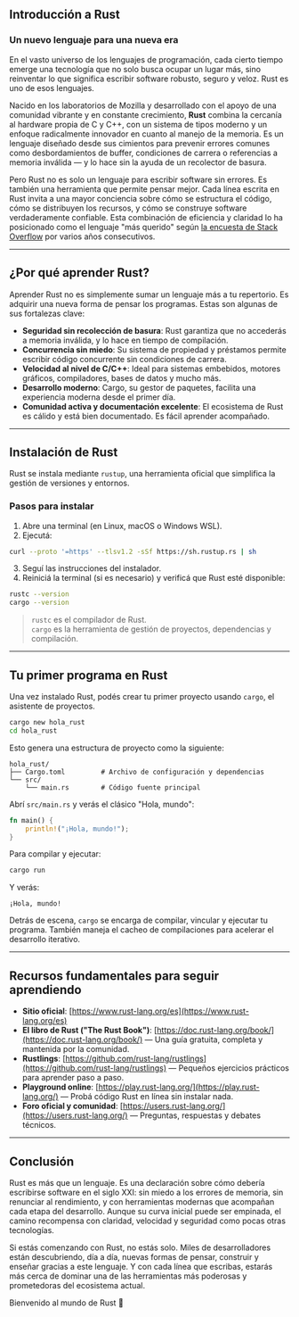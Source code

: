 ## Introducción a Rust

### Un nuevo lenguaje para una nueva era

En el vasto universo de los lenguajes de programación, cada cierto tiempo emerge una tecnología que no solo busca ocupar un lugar más, sino reinventar lo que significa escribir software robusto, seguro y veloz. Rust es uno de esos lenguajes.

Nacido en los laboratorios de Mozilla y desarrollado con el apoyo de una comunidad vibrante y en constante crecimiento, **Rust** combina la cercanía al hardware propia de C y C++, con un sistema de tipos moderno y un enfoque radicalmente innovador en cuanto al manejo de la memoria. Es un lenguaje diseñado desde sus cimientos para prevenir errores comunes como desbordamientos de buffer, condiciones de carrera o referencias a memoria inválida — y lo hace sin la ayuda de un recolector de basura.

Pero Rust no es solo un lenguaje para escribir software sin errores. Es también una herramienta que permite pensar mejor. Cada línea escrita en Rust invita a una mayor conciencia sobre cómo se estructura el código, cómo se distribuyen los recursos, y cómo se construye software verdaderamente confiable. Esta combinación de eficiencia y claridad lo ha posicionado como el lenguaje "más querido" según [la encuesta de Stack Overflow](https://insights.stackoverflow.com/survey/2023#technology-most-loved-dreaded-and-wanted-languages) por varios años consecutivos.

---

## ¿Por qué aprender Rust?

Aprender Rust no es simplemente sumar un lenguaje más a tu repertorio. Es adquirir una nueva forma de pensar los programas. Estas son algunas de sus fortalezas clave:

- **Seguridad sin recolección de basura**: Rust garantiza que no accederás a memoria inválida, y lo hace en tiempo de compilación.
- **Concurrencia sin miedo**: Su sistema de propiedad y préstamos permite escribir código concurrente sin condiciones de carrera.
- **Velocidad al nivel de C/C++**: Ideal para sistemas embebidos, motores gráficos, compiladores, bases de datos y mucho más.
- **Desarrollo moderno**: Cargo, su gestor de paquetes, facilita una experiencia moderna desde el primer día.
- **Comunidad activa y documentación excelente**: El ecosistema de Rust es cálido y está bien documentado. Es fácil aprender acompañado.

---

## Instalación de Rust

Rust se instala mediante `rustup`, una herramienta oficial que simplifica la gestión de versiones y entornos.

### Pasos para instalar

1. Abre una terminal (en Linux, macOS o Windows WSL).
2. Ejecutá:

```bash
curl --proto '=https' --tlsv1.2 -sSf https://sh.rustup.rs | sh
```

3. Seguí las instrucciones del instalador.
4. Reiniciá la terminal (si es necesario) y verificá que Rust esté disponible:

```bash
rustc --version
cargo --version
```

> `rustc` es el compilador de Rust.  
> `cargo` es la herramienta de gestión de proyectos, dependencias y compilación.

---

## Tu primer programa en Rust

Una vez instalado Rust, podés crear tu primer proyecto usando `cargo`, el asistente de proyectos.

```bash
cargo new hola_rust
cd hola_rust
```

Esto genera una estructura de proyecto como la siguiente:

```
hola_rust/
├── Cargo.toml         # Archivo de configuración y dependencias
└── src/
    └── main.rs        # Código fuente principal
```

Abrí `src/main.rs` y verás el clásico "Hola, mundo":

```rust
fn main() {
    println!("¡Hola, mundo!");
}
```

Para compilar y ejecutar:

```bash
cargo run
```

Y verás:

```
¡Hola, mundo!
```

Detrás de escena, `cargo` se encarga de compilar, vincular y ejecutar tu programa. También maneja el cacheo de compilaciones para acelerar el desarrollo iterativo.

---

## Recursos fundamentales para seguir aprendiendo

- **Sitio oficial**: [https://www.rust-lang.org/es](https://www.rust-lang.org/es)
- **El libro de Rust ("The Rust Book")**: [https://doc.rust-lang.org/book/](https://doc.rust-lang.org/book/) — Una guía gratuita, completa y mantenida por la comunidad.
- **Rustlings**: [https://github.com/rust-lang/rustlings](https://github.com/rust-lang/rustlings) — Pequeños ejercicios prácticos para aprender paso a paso.
- **Playground online**: [https://play.rust-lang.org/](https://play.rust-lang.org/) — Probá código Rust en línea sin instalar nada.
- **Foro oficial y comunidad**: [https://users.rust-lang.org/](https://users.rust-lang.org/) — Preguntas, respuestas y debates técnicos.

---

## Conclusión

Rust es más que un lenguaje. Es una declaración sobre cómo debería escribirse software en el siglo XXI: sin miedo a los errores de memoria, sin renunciar al rendimiento, y con herramientas modernas que acompañan cada etapa del desarrollo. Aunque su curva inicial puede ser empinada, el camino recompensa con claridad, velocidad y seguridad como pocas otras tecnologías.

Si estás comenzando con Rust, no estás solo. Miles de desarrolladores están descubriendo, día a día, nuevas formas de pensar, construir y enseñar gracias a este lenguaje. Y con cada línea que escribas, estarás más cerca de dominar una de las herramientas más poderosas y prometedoras del ecosistema actual.

Bienvenido al mundo de Rust 🚀

